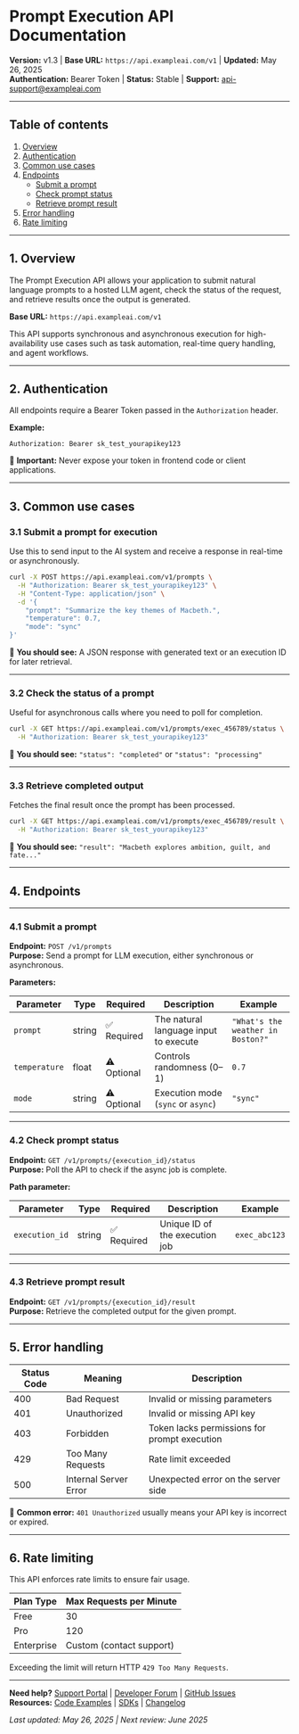 # Prompt Execution API Documentation

**Version:** v1.3 | **Base URL:** `https://api.exampleai.com/v1` | **Updated:** May 26, 2025  
**Authentication:** Bearer Token | **Status:** Stable | **Support:** api-support@exampleai.com

---

## Table of contents

1. [Overview](#1-overview)  
2. [Authentication](#2-authentication)  
3. [Common use cases](#3-common-use-cases)  
4. [Endpoints](#4-endpoints)  
   - [Submit a prompt](#41-submit-a-prompt)  
   - [Check prompt status](#42-check-prompt-status)  
   - [Retrieve prompt result](#43-retrieve-prompt-result)  
5. [Error handling](#5-error-handling)  
6. [Rate limiting](#6-rate-limiting)  

---

## 1. Overview

The Prompt Execution API allows your application to submit natural language prompts to a hosted LLM agent, check the status of the request, and retrieve results once the output is generated.

**Base URL:** `https://api.exampleai.com/v1`

This API supports synchronous and asynchronous execution for high-availability use cases such as task automation, real-time query handling, and agent workflows.

---

## 2. Authentication

All endpoints require a Bearer Token passed in the `Authorization` header.

**Example:**
```http
Authorization: Bearer sk_test_yourapikey123
```

🚨 **Important:** Never expose your token in frontend code or client applications.

---

## 3. Common use cases

### 3.1 Submit a prompt for execution

Use this to send input to the AI system and receive a response in real-time or asynchronously.

```bash
curl -X POST https://api.exampleai.com/v1/prompts \
  -H "Authorization: Bearer sk_test_yourapikey123" \
  -H "Content-Type: application/json" \
  -d '{
    "prompt": "Summarize the key themes of Macbeth.",
    "temperature": 0.7,
    "mode": "sync"
}'
```

🎯 **You should see:** A JSON response with generated text or an execution ID for later retrieval.

---

### 3.2 Check the status of a prompt

Useful for asynchronous calls where you need to poll for completion.

```bash
curl -X GET https://api.exampleai.com/v1/prompts/exec_456789/status \
  -H "Authorization: Bearer sk_test_yourapikey123"
```

🎯 **You should see:** `"status": "completed"` or `"status": "processing"`

---

### 3.3 Retrieve completed output

Fetches the final result once the prompt has been processed.

```bash
curl -X GET https://api.exampleai.com/v1/prompts/exec_456789/result \
  -H "Authorization: Bearer sk_test_yourapikey123"
```

🎯 **You should see:** `"result": "Macbeth explores ambition, guilt, and fate..."`

---

## 4. Endpoints

---

### 4.1 Submit a prompt

**Endpoint:** `POST /v1/prompts`  
**Purpose:** Send a prompt for LLM execution, either synchronous or asynchronous.

**Parameters:**

| Parameter     | Type     | Required      | Description                             | Example                              |
|--------------|----------|---------------|-----------------------------------------|--------------------------------------|
| `prompt`     | string   | ✅ Required    | The natural language input to execute   | `"What's the weather in Boston?"`    |
| `temperature`| float    | ⚠️ Optional    | Controls randomness (0–1)               | `0.7`                                |
| `mode`       | string   | ⚠️ Optional    | Execution mode (`sync` or `async`)      | `"sync"`                             |

---

### 4.2 Check prompt status

**Endpoint:** `GET /v1/prompts/{execution_id}/status`  
**Purpose:** Poll the API to check if the async job is complete.

**Path parameter:**

| Parameter       | Type   | Required   | Description                     | Example         |
|----------------|--------|------------|---------------------------------|-----------------|
| `execution_id` | string | ✅ Required| Unique ID of the execution job  | `exec_abc123`   |

---

### 4.3 Retrieve prompt result

**Endpoint:** `GET /v1/prompts/{execution_id}/result`  
**Purpose:** Retrieve the completed output for the given prompt.

---

## 5. Error handling

| Status Code | Meaning              | Description                                         |
|-------------|----------------------|-----------------------------------------------------|
| 400         | Bad Request          | Invalid or missing parameters                       |
| 401         | Unauthorized         | Invalid or missing API key                          |
| 403         | Forbidden            | Token lacks permissions for prompt execution        |
| 429         | Too Many Requests    | Rate limit exceeded                                 |
| 500         | Internal Server Error| Unexpected error on the server side                 |

🚨 **Common error:** `401 Unauthorized` usually means your API key is incorrect or expired.

---

## 6. Rate limiting

This API enforces rate limits to ensure fair usage.

| Plan Type | Max Requests per Minute |
|-----------|-------------------------|
| Free      | 30                      |
| Pro       | 120                     |
| Enterprise| Custom (contact support)|

Exceeding the limit will return HTTP `429 Too Many Requests`.

---

**Need help?** [Support Portal](https://exampleai.com/support) | [Developer Forum](https://forum.exampleai.com) | [GitHub Issues](https://github.com/exampleai/issues)  
**Resources:** [Code Examples](https://github.com/exampleai/snippets) | [SDKs](https://exampleai.com/sdk) | [Changelog](https://exampleai.com/changelog)

*Last updated: May 26, 2025 | Next review: June 2025*
